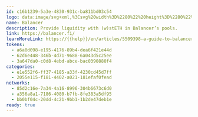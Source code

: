 ```yaml
---
id: c16b1239-5a3e-4830-931c-ba811bd03c54
logo: data:image/svg+xml,%3Csvg%20width%3D%2280%22%20height%3D%2280%22%20viewBox%3D%220%200%2080%2080%22%20fill%3D%22none%22%20xmlns%3D%22http%3A%2F%2Fwww.w3.org%2F2000%2Fsvg%22%3E%0A%3Cpath%20d%3D%22M60%2050.1772C60%2047.5719%2055.7183%2045.3081%2049.4233%2044.158V44.1597C46.6883%2044.861%2043.4583%2045.2652%2040%2045.2652C36.5417%2045.2652%2033.3117%2044.861%2030.5767%2044.158C24.2833%2045.3081%2020%2047.5719%2020%2050.1772C20%2053.9459%2028.955%2057%2040%2057C51.045%2057%2060%2053.9475%2060%2050.1772Z%22%20fill%3D%22black%22%2F%3E%0A%3Cpath%20d%3D%22M56.0433%2037.9887C56.0433%2035.842%2052.36%2033.9891%2047.0133%2033.108C44.9583%2033.6228%2042.5617%2033.9198%2040%2033.9198C37.4383%2033.9198%2035.0417%2033.6244%2032.9867%2033.108C27.64%2033.9891%2023.9567%2035.8437%2023.9567%2037.9887C23.9567%2040.9834%2031.14%2043.4123%2040%2043.4123C48.86%2043.4123%2056.0433%2040.9834%2056.0433%2037.9887Z%22%20fill%3D%22black%22%2F%3E%0A%3Cpath%20d%3D%22M52.0883%2028.1069C52.0883%2025.8381%2046.7083%2024%2040.0733%2024C33.4383%2024%2028.0583%2025.8381%2028.0583%2028.1069C28.0583%2030.374%2033.4383%2032.2121%2040.0733%2032.2121C46.7083%2032.2121%2052.0883%2030.374%2052.0883%2028.1069Z%22%20fill%3D%22black%22%2F%3E%0A%3Cg%20opacity%3D%220.7%22%20filter%3D%22url(%23filter0_f_40_3786)%22%3E%0A%3Cpath%20d%3D%22M69%2056.3503C69%2053.4291%2064.2902%2050.8909%2057.3657%2049.6014V49.6033C54.3572%2050.3895%2050.8042%2050.8428%2047%2050.8428C43.1958%2050.8428%2039.6428%2050.3895%2036.6343%2049.6014C29.7117%2050.8909%2025%2053.4291%2025%2056.3503C25%2060.5756%2034.8505%2064%2047%2064C59.1495%2064%2069%2060.5775%2069%2056.3503Z%22%20fill%3D%22black%22%20fill-opacity%3D%220.22%22%2F%3E%0A%3Cpath%20d%3D%22M64.6477%2042.6843C64.6477%2040.2774%2060.596%2038.1999%2054.7147%2037.212C52.4542%2037.7892%2049.8178%2038.1222%2047%2038.1222C44.1822%2038.1222%2041.5458%2037.791%2039.2853%2037.212C33.404%2038.1999%2029.3523%2040.2793%2029.3523%2042.6843C29.3523%2046.042%2037.254%2048.7653%2047%2048.7653C56.746%2048.7653%2064.6477%2046.042%2064.6477%2042.6843Z%22%20fill%3D%22black%22%20fill-opacity%3D%220.22%22%2F%3E%0A%3Cpath%20d%3D%22M60.2972%2031.6047C60.2972%2029.0609%2054.3792%2027%2047.0807%2027C39.7822%2027%2033.8642%2029.0609%2033.8642%2031.6047C33.8642%2034.1466%2039.7822%2036.2075%2047.0807%2036.2075C54.3792%2036.2075%2060.2972%2034.1466%2060.2972%2031.6047Z%22%20fill%3D%22black%22%20fill-opacity%3D%220.22%22%2F%3E%0A%3C%2Fg%3E%0A%3Cdefs%3E%0A%3Cfilter%20id%3D%22filter0_f_40_3786%22%20x%3D%2214%22%20y%3D%2216%22%20width%3D%2266%22%20height%3D%2259%22%20filterUnits%3D%22userSpaceOnUse%22%20color-interpolation-filters%3D%22sRGB%22%3E%0A%3CfeFlood%20flood-opacity%3D%220%22%20result%3D%22BackgroundImageFix%22%2F%3E%0A%3CfeBlend%20mode%3D%22normal%22%20in%3D%22SourceGraphic%22%20in2%3D%22BackgroundImageFix%22%20result%3D%22shape%22%2F%3E%0A%3CfeGaussianBlur%20stdDeviation%3D%225.5%22%20result%3D%22effect1_foregroundBlur_40_3786%22%2F%3E%0A%3C%2Ffilter%3E%0A%3C%2Fdefs%3E%0A%3C%2Fsvg%3E%0A
name: Balancer
description: Provide liquidity with (w)stETH in Balancer’s pools.
link: https://balancer.fi/
learnMoreLink: https://{{help}}/en/articles/5509398-a-guide-to-balancer-v2
tokens:
  - a6a0d098-e195-4176-89b4-dea6f421e44d
  - 62d6e448-346b-4d71-9688-6a043d5c25ee
  - 3a647da0-c0d8-4ebd-abce-bac0390880f4
categories:
  - e1e552f6-ff37-4185-a33f-4230cd45d7ff
  - 2055e115-f181-4402-a021-181efaf0fead
networks:
  - 85d2c16e-7a34-4a16-8996-304b6673c6d0
  - a356a8a1-7186-4080-b7fb-8fe383a5df95
  - bb0bf04c-20dd-4c21-9bb1-1b2de47deb1e
ready: true
---
```

